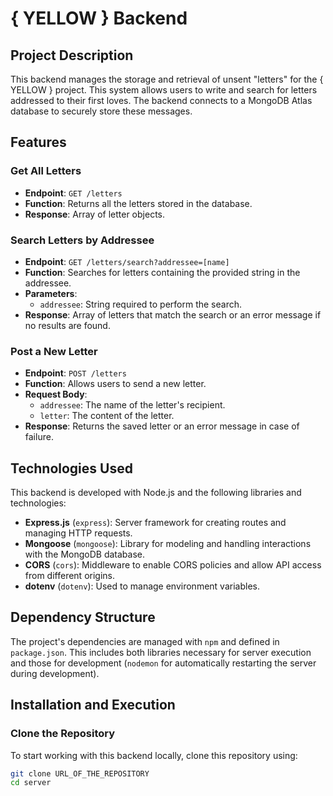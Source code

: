 # { YELLOW } Backend

## Project Description
This backend manages the storage and retrieval of unsent "letters" for the { YELLOW } project. This system allows users to write and search for letters addressed to their first loves. The backend connects to a MongoDB Atlas database to securely store these messages.

## Features

### Get All Letters
- **Endpoint**: `GET /letters`
- **Function**: Returns all the letters stored in the database.
- **Response**: Array of letter objects.

### Search Letters by Addressee
- **Endpoint**: `GET /letters/search?addressee=[name]`
- **Function**: Searches for letters containing the provided string in the addressee.
- **Parameters**:
  - `addressee`: String required to perform the search.
- **Response**: Array of letters that match the search or an error message if no results are found.

### Post a New Letter
- **Endpoint**: `POST /letters`
- **Function**: Allows users to send a new letter.
- **Request Body**:
  - `addressee`: The name of the letter's recipient.
  - `letter`: The content of the letter.
- **Response**: Returns the saved letter or an error message in case of failure.

## Technologies Used
This backend is developed with Node.js and the following libraries and technologies:

- **Express.js** (`express`): Server framework for creating routes and managing HTTP requests.
- **Mongoose** (`mongoose`): Library for modeling and handling interactions with the MongoDB database.
- **CORS** (`cors`): Middleware to enable CORS policies and allow API access from different origins.
- **dotenv** (`dotenv`): Used to manage environment variables.

## Dependency Structure
The project's dependencies are managed with `npm` and defined in `package.json`. This includes both libraries necessary for server execution and those for development (`nodemon` for automatically restarting the server during development).

## Installation and Execution

### Clone the Repository
To start working with this backend locally, clone this repository using:

```bash
git clone URL_OF_THE_REPOSITORY
cd server
